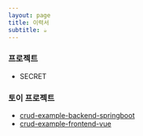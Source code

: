 ```yaml
---
layout: page
title: 이력서
subtitle: ☕
---
```


### 프로젝트
- SECRET

### 토이 프로젝트
- [crud-example-backend-springboot](https://github.com/jsjro/crud-example-backend-springboot.git)
- [crud-example-frontend-vue](https://github.com/jsjro/crud-example-frontend-vue.git)